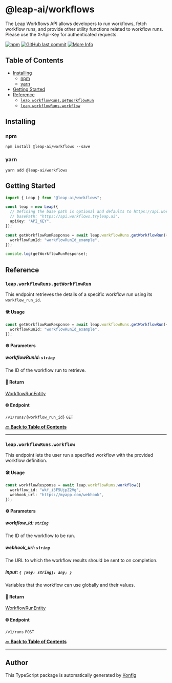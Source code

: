 # @leap-ai/workflows

The Leap Workflows API allows developers to run workflows, fetch workflow runs, and provide other utility functions related to workflow runs. Please use the X-Api-Key for authenticated requests.

[![npm](https://img.shields.io/badge/npm-v1.0.1-blue)](https://www.npmjs.com/package/@leap-ai/workflows/v/1.0.1)
[![GitHub last commit](https://img.shields.io/github/last-commit/leap-ai/workflows-sdks/tree/main/sdks/typescript.svg)](https://github.com/leap-ai/workflows-sdks/tree/main/sdks/typescript/commits)
[![More Info](https://img.shields.io/badge/More%20Info-Click%20Here-orange)](https://tryleap.ai/)

## Table of Contents

<!-- toc -->

- [Installing](#installing)
  * [npm](#npm)
  * [yarn](#yarn)
- [Getting Started](#getting-started)
- [Reference](#reference)
  * [`leap.workflowRuns.getWorkflowRun`](#leapworkflowrunsgetworkflowrun)
  * [`leap.workflowRuns.workflow`](#leapworkflowrunsworkflow)

<!-- tocstop -->

## Installing

### npm
```
npm install @leap-ai/workflows --save
```

### yarn
```
yarn add @leap-ai/workflows
```

## Getting Started

```typescript
import { Leap } from "@leap-ai/workflows";

const leap = new Leap({
  // Defining the base path is optional and defaults to https://api.workflows.tryleap.ai
  // basePath: "https://api.workflows.tryleap.ai",
  apiKey: "API_KEY",
});

const getWorkflowRunResponse = await leap.workflowRuns.getWorkflowRun({
  workflowRunId: "workflowRunId_example",
});

console.log(getWorkflowRunResponse);
```

## Reference


### `leap.workflowRuns.getWorkflowRun`

This endpoint retrieves the details of a specific workflow run using its `workflow_run_id`.

#### 🛠️ Usage

```typescript
const getWorkflowRunResponse = await leap.workflowRuns.getWorkflowRun({
  workflowRunId: "workflowRunId_example",
});
```

#### ⚙️ Parameters

##### workflowRunId: `string`

The ID of the workflow run to retrieve.

#### 🔄 Return

[WorkflowRunEntity](./models/workflow-run-entity.ts)

#### 🌐 Endpoint

`/v1/runs/{workflow_run_id}` `GET`

[🔙 **Back to Table of Contents**](#table-of-contents)

---


### `leap.workflowRuns.workflow`

This endpoint lets the user run a specified workflow with the provided workflow definition.

#### 🛠️ Usage

```typescript
const workflowResponse = await leap.workflowRuns.workflow({
  workflow_id: "wkf_i3F5UjpZ2Vg",
  webhook_url: "https://myapp.com/webhook",
});
```

#### ⚙️ Parameters

##### workflow_id: `string`

The ID of the workflow to be run.

##### webhook_url: `string`

The URL to which the workflow results should be sent to on completion.

##### input: `{ [key: string]: any; }`

Variables that the workflow can use globally and their values.

#### 🔄 Return

[WorkflowRunEntity](./models/workflow-run-entity.ts)

#### 🌐 Endpoint

`/v1/runs` `POST`

[🔙 **Back to Table of Contents**](#table-of-contents)

---


## Author
This TypeScript package is automatically generated by [Konfig](https://konfigthis.com)
